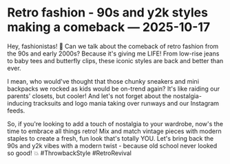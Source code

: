 # Retro fashion - 90s and y2k styles making a comeback — 2025-10-17

Hey, fashionistas! 🌟 Can we talk about the comeback of retro fashion from the 90s and early 2000s? Because it's giving me LIFE! From low-rise jeans to baby tees and butterfly clips, these iconic styles are back and better than ever. 

I mean, who would've thought that those chunky sneakers and mini backpacks we rocked as kids would be on-trend again? It's like raiding our parents' closets, but cooler! And let's not forget about the nostalgia-inducing tracksuits and logo mania taking over runways and our Instagram feeds.

So, if you're looking to add a touch of nostalgia to your wardrobe, now's the time to embrace all things retro! Mix and match vintage pieces with modern staples to create a fresh, fun look that's totally YOU. Let's bring back the 90s and y2k vibes with a modern twist - because old school never looked so good! 💥 #ThrowbackStyle #RetroRevival